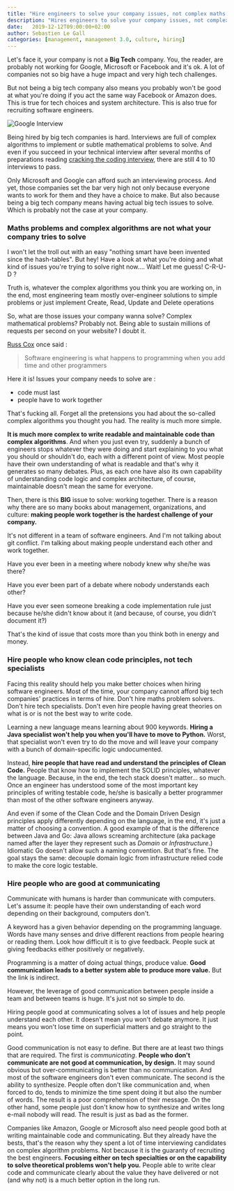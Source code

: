 ```yaml
---
title: "Hire engineers to solve your company issues, not complex maths problems you don't have"
description: "Hires engineers to solve your company issues, not complex maths problems you don't have"
date:   2019-12-12T09:00:00+02:00
author: Sebastien Le Gall
categories: [management, management 3.0, culture, hiring]
---
```


Let's face it, your company is not a **Big Tech** company. You, the reader, are probably not working for Google, Microsoft or Facebook and it's ok. A lot of companies not so big have a huge impact and very high tech challenges.

But not being a big tech company also means you probably won't be good at what you're doing if you act the same way Facebook or Amazon does. This is true for tech choices and system architecture. This is also true for recruiting software engineers.

![Google Interview](https://i.ytimg.com/vi/XKu_SEDAykw/maxresdefault.jpg)
<!--more-->
Being hired by big tech companies is hard. Interviews are full of complex algorithms to implement or subtle mathematical problems to solve. And even if you succeed in your technical interview after several months of preparations reading [cracking the coding interview](https://www.amazon.fr/Cracking-Coding-Interview-6th-Programming/dp/0984782850), there are still 4 to 10 interviews to pass.

Only Microsoft and Google can afford such an interviewing process. And yet, those companies set the bar very high not only because everyone wants to work for them and they have a choice to make. But also because being a big tech company means having actual big tech issues to solve. Which is probably not the case at your company.

### Maths problems and complex algorithms are not what your company tries to solve

I won't let the troll out with an easy "nothing smart have been invented since the hash-tables". But hey! Have a look at what you're doing and what kind of issues you're trying to solve right now....  Wait! Let me guess! C-R-U-D ?

Truth is, whatever the complex algorithms you think you are working on, in the end, most engineering team mostly over-engineer solutions to simple problems or just implement Create, Read, Update and Delete operations

So, what are those issues your company wanna solve? Complex mathematical problems? Probably not. Being able to sustain millions of requests per second on your website? I doubt it.

[Russ Cox](https://twitter.com/_rsc) once said :

> Software engineering is what happens to programming when you add time and other programmers

Here it is! Issues your company needs to solve are :

- code must last
- people have to work together

That's fucking all. Forget all the pretensions you had about the so-called complex algorithms you thought you had. The reality is much more simple.

**It is much more complex to write readable and maintainable code than complex algorithms**. And when you just even try, suddenly a bunch of engineers stops whatever they were doing and start explaining to you what you should or shouldn't do, each with a different point of view. Most people have their own understanding of what is readable and that's why it generates so many debates. Plus, as each one have also its own capability of understanding code logic and complex architecture, of course, maintainable doesn't mean the same for everyone.

Then, there is this **BIG** issue to solve: working together. There is a reason why there are so many books about management, organizations, and culture: **making people work together is the hardest challenge of your company.**

It's not different in a team of software engineers. And I'm not talking about git conflict. I'm talking about making people understand each other and work together.

Have you ever been in a meeting where nobody knew why she/he was there?

Have you ever been part of a debate where nobody understands each other?

Have you ever seen someone breaking a code implementation rule just because he/she didn't know about it (and because, of course, you didn't document it?)

That's the kind of issue that costs more than you think both in energy and money.

### Hire people who know clean code principles, not tech specialists

Facing this reality should help you make better choices when hiring software engineers. Most of the time, your company cannot afford big tech companies' practices in terms of hire. Don't hire maths problem solvers. Don't hire tech specialists. Don't even hire people having great theories on what is or is not the best way to write code.

Learning a new language means learning about 900 keywords. **Hiring a Java specialist won't help you when you'll have to move to Python.** Worst, that specialist won't even try to do the move and will leave your company with a bunch of domain-specific logic undocumented.

Instead, **hire people that have read and understand the principles of Clean Code.** People that know how to implement the SOLID principles, whatever the language. Because, in the end, the tech stack doesn't matter... so much. Once an engineer has understood some of the most important key principles of writing testable code, he/she is basically a better programmer than most of the other software engineers anyway.

And even if some of the Clean Code and the Domain Driven Design principles apply differently depending on the language, in the end, it's just a matter of choosing a convention. A good example of that is the difference between Java and Go: Java allows screaming architecture (aka package named after the layer they represent such as *Domain* or *Infrastructure*.) Idiomatic Go doesn't allow such a naming convention. But that's fine. The goal stays the same: decouple domain logic from infrastructure relied code to make the core logic testable.

### Hire people who are good at communicating

Communicate with humans is harder than communicate with computers. Let's assume it: people have their own understanding of each word depending on their background, computers don't.

A keyword has a given behavior depending on the programming language. Words have many senses and drive different reactions from people hearing or reading them. Look how difficult it is to give feedback. People suck at giving feedbacks either positively or negatively.

Programming is a matter of doing actual things, produce value. **Good communication leads to a better system able to produce more value.** But the link is indirect.

However, the leverage of good communication between people inside a team and between teams is huge. It's just not so simple to do.

Hiring people good at communicating solves a lot of issues and help people understand each other. It doesn't mean you won't debate anymore. It just means you won't lose time on superficial matters and go straight to the point.

Good communication is not easy to define. But there are at least two things that are required. The first is *communicating*. **People who don't communicate are not good at communication, by design.** It may sound obvious but over-communicating is better than no communication. And most of the software engineers don't even communicate. The second is the ability to synthesize. People often don't like communication and, when forced to do, tends to minimize the time spent doing it but also the number of words. The result is a poor comprehension of their message. On the other hand, some people just don't know how to synthesize and writes long e-mail nobody will read. The result is just as bad as the former.

Companies like Amazon, Google or Microsoft also need people good both at writing maintainable code and communicating. But they already have the bests, that's the reason why they spent a lot of time interviewing candidates on complex algorithm problems. Not because it is the guaranty of recruiting the best engineers. **Focusing either on tech specialties or on the capability to solve theoretical problems won't help you.** People able to write clear code and communicate clearly about the value they have delivered or not (and why not) is a much better option in the long run.
